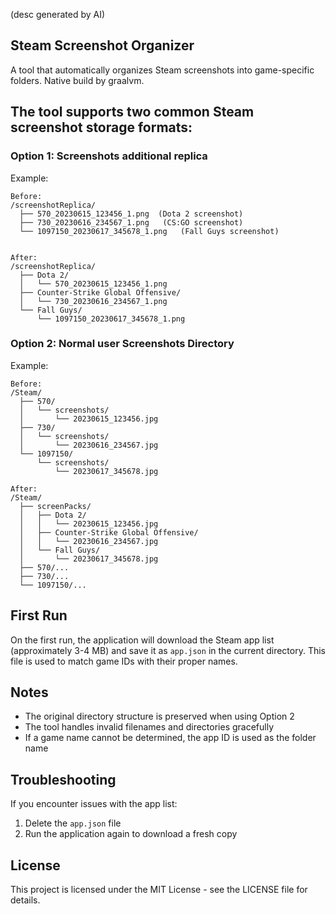 (desc generated by AI)
## Steam Screenshot Organizer

A tool that automatically organizes Steam screenshots into game-specific folders.
Native build by graalvm.


## The tool supports two common Steam screenshot storage formats:

### Option 1: Screenshots additional replica
Example:
```
Before:
/screenshotReplica/
  ├── 570_20230615_123456_1.png  (Dota 2 screenshot)
  ├── 730_20230616_234567_1.png   (CS:GO screenshot)
  └── 1097150_20230617_345678_1.png   (Fall Guys screenshot)


After:
/screenshotReplica/
  ├── Dota 2/
  │   └── 570_20230615_123456_1.png 
  ├── Counter-Strike Global Offensive/
  │   └── 730_20230616_234567_1.png 
  └── Fall Guys/
      └── 1097150_20230617_345678_1.png 
```

### Option 2: Normal user Screenshots Directory

Example:
```
Before:
/Steam/
  ├── 570/
  │   └── screenshots/
  │       └── 20230615_123456.jpg
  ├── 730/
  │   └── screenshots/
  │       └── 20230616_234567.jpg
  └── 1097150/
      └── screenshots/
          └── 20230617_345678.jpg

After:
/Steam/
  ├── screenPacks/
  │   ├── Dota 2/
  │   │   └── 20230615_123456.jpg
  │   ├── Counter-Strike Global Offensive/
  │   │   └── 20230616_234567.jpg
  │   └── Fall Guys/
  │       └── 20230617_345678.jpg
  ├── 570/...
  ├── 730/...
  └── 1097150/...
```

## First Run

On the first run, the application will download the Steam app list (approximately 3-4 MB) and save it as `app.json` in the current directory. This file is used to match game IDs with their proper names.

## Notes

- The original directory structure is preserved when using Option 2
- The tool handles invalid filenames and directories gracefully
- If a game name cannot be determined, the app ID is used as the folder name

## Troubleshooting

If you encounter issues with the app list:
1. Delete the `app.json` file
2. Run the application again to download a fresh copy

## License

This project is licensed under the MIT License - see the LICENSE file for details.